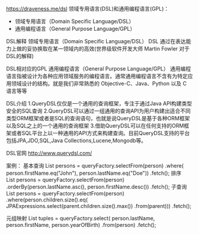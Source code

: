 https://draveness.me/dsl
领域专用语言(DSL)和通用编程语言(GPL)：
- 领域专用语言（Domain Specific Language/DSL）
- 通用编程语言（General Purpose Language/GPL）


DSL解释
领域专用语言（Domain Specific Language/DSL）
DSL 通过在表达能力上做的妥协换取在某一领域内的高效(世界级软件开发大师 Martin Fowler 对于DSL的解释)


DSL相对应的GPL
 通用编程语言（General Purpose Language/GPL）
 通用编程语言指被设计为各种应用领域服务的编程语言。通常通用编程语言不含有为特定应用领域设计的结构。就是我们非常熟悉的 Objective-C、Java、Python 以及 C 语言等等 


DSL介绍
 1.QueryDSL仅仅是一个通用的查询框架，专注于通过Java API构建类型安全的SQL查询
 2.QueryDSL可以通过一组通用的查询API为用户构建出适合不同类型ORM框架或者是SQL的查询语句，也就是说QueryDSL是基于各种ORM框架以及SQL之上的一个通用的查询框架
 3.借助QueryDSL可以在任何支持的ORM框架或者SQL平台上以一种通用的API方式来构建查询。目前QueryDSL支持的平台包括JPA,JDO,SQL,Java Collections,Lucene,Mongodb等。

DSL官网
 http://www.querydsl.com/ 


案例：
基本查询
List<Person> persons = queryFactory.selectFrom(person)
  .where(
    person.firstName.eq("John"),
    person.lastName.eq("Doe"))
  .fetch();
排序       
List<Person> persons = queryFactory.selectFrom(person)
  .orderBy(person.lastName.asc(), 
           person.firstName.desc())
  .fetch();
子查询
List<Person> persons = queryFactory.selectFrom(person)
  .where(person.children.size().eq(
    JPAExpressions.select(parent.children.size().max())
                  .from(parent)))
  .fetch();
  
元组映射
List<Tuple> tuples = queryFactory.select(
    person.lastName, person.firstName, person.yearOfBirth)
  .from(person)
  .fetch();
  
  
  
  
  
